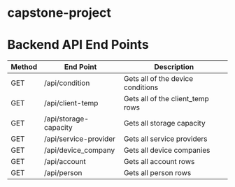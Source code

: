 # capstone-project

# Backend API End Points
Method        |   End Point    | Description
------------- | -------------  | -----------
GET           | /api/condition | Gets all of the device conditions
GET           | /api/client-temp | Gets all of the client_temp rows
GET           | /api/storage-capacity | Gets all storage capacity
GET           | /api/service-provider | Gets all service providers
GET           | /api/device_company | Gets all device companies
GET           | /api/account | Gets all account rows 
GET           | /api/person | Gets all person rows 

